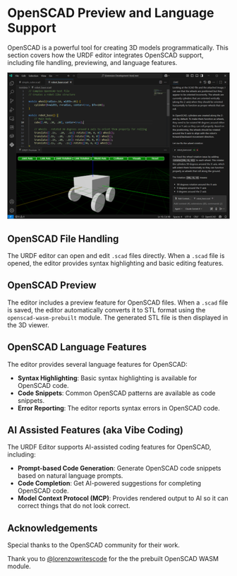 # OpenSCAD Preview and Language Support

OpenSCAD is a powerful tool for creating 3D models programmatically. This section covers how the URDF editor integrates OpenSCAD support, including file handling, previewing, and language features.

![OpenSCAD Preview](VSCodeOpenScad.png)

## OpenSCAD File Handling

The URDF editor can open and edit `.scad` files directly. When a `.scad` file is opened, the editor provides syntax highlighting and basic editing features.

## OpenSCAD Preview

The editor includes a preview feature for OpenSCAD files. When a `.scad` file is saved, the editor automatically converts it to STL format using the `openscad-wasm-prebuilt` module. The generated STL file is then displayed in the 3D viewer.

## OpenSCAD Language Features

The editor provides several language features for OpenSCAD:

- **Syntax Highlighting**: Basic syntax highlighting is available for OpenSCAD code.
- **Code Snippets**: Common OpenSCAD patterns are available as code snippets.
- **Error Reporting**: The editor reports syntax errors in OpenSCAD code.

## AI Assisted Features (aka Vibe Coding)

The URDF Editor supports AI-assisted coding features for OpenSCAD, including:

- **Prompt-based Code Generation**: Generate OpenSCAD code snippets based on natural language prompts.
- **Code Completion**: Get AI-powered suggestions for completing OpenSCAD code.
- **Model Context Protocol (MCP)**: Provides rendered output to AI so it can correct things that do not look correct.

## Acknowledgements

Special thanks to the OpenSCAD community for their work.

Thank you to [@lorenzowritescode](https://github.com/lorenzowritescode) for the the prebuilt OpenSCAD WASM module.

